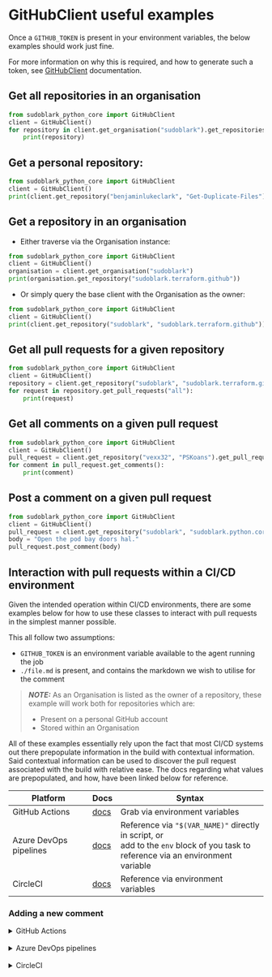# GitHubClient useful examples
Once a `GITHUB_TOKEN` is present in your environment variables, the below
examples should work just fine.

For more information on why this is required, and how to generate such a 
token, see [GitHubClient](../known-interfaces/github/client.md) documentation.



## Get all repositories in an organisation
```python
from sudoblark_python_core import GitHubClient
client = GitHubClient()
for repository in client.get_organisation("sudoblark").get_repositories():
    print(repository)
```

## Get a personal repository:

```python
from sudoblark_python_core import GitHubClient
client = GitHubClient()
print(client.get_repository("benjaminlukeclark", "Get-Duplicate-Files"))
```

## Get a repository in an organisation

* Either traverse via the Organisation instance:

```python
from sudoblark_python_core import GitHubClient
client = GitHubClient()
organisation = client.get_organisation("sudoblark")
print(organisation.get_repository("sudoblark.terraform.github"))
```

* Or simply query the base client with the Organisation as the owner:

```python
from sudoblark_python_core import GitHubClient
client = GitHubClient()
print(client.get_repository("sudoblark", "sudoblark.terraform.github"))
```

## Get all pull requests for a given repository

```python
from sudoblark_python_core import GitHubClient
client = GitHubClient()
repository = client.get_repository("sudoblark", "sudoblark.terraform.github")
for request in repository.get_pull_requests("all"):
    print(request)
```

## Get all comments on a given pull request
```python
from sudoblark_python_core import GitHubClient
client = GitHubClient()
pull_request = client.get_repository("vexx32", "PSKoans").get_pull_request(241)
for comment in pull_request.get_comments():
    print(comment)
```

## Post a comment on a given pull request
```python
from sudoblark_python_core import GitHubClient
client = GitHubClient()
pull_request = client.get_repository("sudoblark", "sudoblark.python.core").get_pull_request(3)
body = "Open the pod bay doors hal."
pull_request.post_comment(body)
```

## Interaction with pull requests within a CI/CD environment
Given the intended operation within CI/CD environments, there are some
examples below for how to use these classes to interact with pull requests
in the simplest manner possible.

This all follow two assumptions:

- `GITHUB_TOKEN` is an environment variable available to the agent running the job
- `./file.md` is present, and contains the markdown we wish to utilise for the comment

> **_NOTE:_**  As an Organisation is listed as the owner of a repository, these
> example will work both for repositories which are:
> 
>   * Present on a personal GitHub account
>   * Stored within an Organisation

All of these examples essentially rely upon the fact that most CI/CD systems out
there prepopulate information in the build with contextual information. Said contextual
information can be used to discover the pull request associated with the build
with relative ease. The docs regarding what values are prepopulated, and how,
have been linked below for reference.

| Platform               | Docs                                                                                                                         | Syntax                                                                                                                                     |
|------------------------|------------------------------------------------------------------------------------------------------------------------------|--------------------------------------------------------------------------------------------------------------------------------------------|
| GitHub Actions         | [docs](https://docs.github.com/en/actions/writing-workflows/choosing-what-your-workflow-does/store-information-in-variables) | Grab via environment variables                                                                                                             |
| Azure DevOps pipelines | [docs](https://learn.microsoft.com/en-us/azure/devops/pipelines/build/variables?view=azure-devops&tabs=yaml)                 | Reference via `"$(VAR_NAME)"` directly in script, or <br/>add to the `env` block of you task to <br/>reference via an environment variable |
| CircleCI               | [docs](https://circleci.com/docs/variables/#built-in-environment-variables)                                                  | Reference via environment variables                                                                                                        |


### Adding a new comment

<details close>
<summary>GitHub Actions</summary>
<br>

```python
import os
from sudoblark_python_core import GitHubClient

REPO_OWNER: str = os.getenv("GITHUB_REPOSITORY_OWNER")
REPO_NAME: str = os.getenv("GITHUB_REPOSITORY").split("/")[-1]
PULL_REQUEST_ID: int = int(os.getenv("GITHUB_REF_NAME").split("/")[0])

client = GitHubClient()
repository = client.get_repository(REPO_OWNER, REPO_NAME)
pull_request = repository.get_pull_request(PULL_REQUEST_ID)

with open("./file.md", "r") as file:
    content = file.read()

pull_request.post_comment(content)
```

</details>
<br>

<details close>
<summary>Azure DevOps pipelines</summary>
<br>

```python
from sudoblark_python_core import GitHubClient

REPO_OWNER: str = "$(Build.Repository.Name)".split("/")[0]
REPO_NAME: str = "$(Build.Repository.Name)".split("/")[-1]
PULL_REQUEST_ID: int = int("$(System.PullRequest.PullRequestNumber)")

client = GitHubClient()
repository = client.get_repository(REPO_OWNER, REPO_NAME)
pull_request = repository.get_pull_request(PULL_REQUEST_ID)

with open("./file.md", "r") as file:
    content = file.read()

pull_request.post_comment(content)
```

</details>
<br>

<details close>
<summary>CircleCI</summary>
<br>

```python
import os
from sudoblark_python_core import GitHubClient

REPO_OWNER: str = os.getenv("CIRCLE_PR_REPONAME").split("/")[0]
REPO_NAME: str = os.getenv("CIRCLE_PR_REPONAME").split("/")[-1]
PULL_REQUEST_ID: int = int(os.getenv("CIRCLE_PR_NUMBER").split("/")[0])

client = GitHubClient()
repository = client.get_repository(REPO_OWNER, REPO_NAME)
pull_request = repository.get_pull_request(PULL_REQUEST_ID)

with open("./file.md", "r") as file:
    content = file.read()

pull_request.post_comment(content)
```

</details>
<br>
